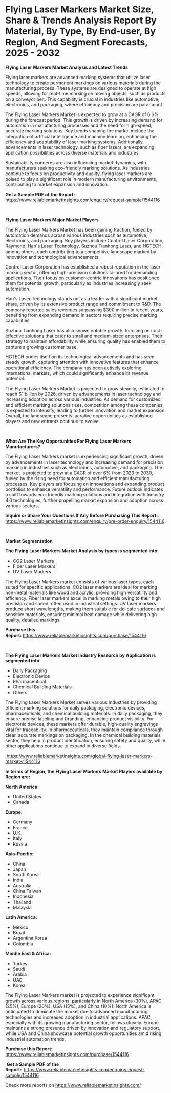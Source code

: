 <p><h1>Flying Laser Markers Market Size, Share & Trends Analysis Report By Material, By Type, By End-user, By Region, And Segment Forecasts, 2025 - 2032</h1></p><p><strong>Flying Laser Markers Market Analysis and Latest Trends</strong></p>
<p><p>Flying laser markers are advanced marking systems that utilize laser technology to create permanent markings on various materials during the manufacturing process. These systems are designed to operate at high speeds, allowing for real-time marking on moving objects, such as products on a conveyor belt. This capability is crucial in industries like automotive, electronics, and packaging, where efficiency and precision are paramount.</p><p>The Flying Laser Markers Market is expected to grow at a CAGR of 6.6% during the forecast period. This growth is driven by increasing demand for automation in manufacturing processes and the need for high-speed, accurate marking solutions. Key trends shaping the market include the integration of artificial intelligence and machine learning, enhancing the efficiency and adaptability of laser marking systems. Additionally, advancements in laser technology, such as fiber lasers, are expanding application possibilities across diverse materials and industries.</p><p>Sustainability concerns are also influencing market dynamics, with manufacturers seeking eco-friendly marking solutions. As industries continue to focus on productivity and quality, flying laser markers are poised to play a significant role in modern manufacturing environments, contributing to market expansion and innovation.</p></p>
<p><strong>Get a Sample PDF of the Report:&nbsp;</strong> <a href="https://www.reliablemarketinsights.com/enquiry/request-sample/1544116?utm_campaign=3167&utm_medium=2&utm_source=Github&utm_content=ia&utm_term=11042025&utm_id=flying-laser-markers">https://www.reliablemarketinsights.com/enquiry/request-sample/1544116</a></p>
<p>&nbsp;</p>
<p><strong>Flying Laser Markers Major Market Players</strong></p>
<p><p>The Flying Laser Markers Market has been gaining traction, fueled by automation demands across various industries such as automotive, electronics, and packaging. Key players include Control Laser Corporation, Raymond, Han's Laser Technology, Suzhou Tianhong Laser, and HGTECH, among others, each contributing to a competitive landscape marked by innovation and technological advancements.</p><p>Control Laser Corporation has established a robust reputation in the laser marking sector, offering high-precision solutions tailored for demanding applications. Their focus on customer-centric innovations has positioned them for potential growth, particularly as industries increasingly seek automation.</p><p>Han's Laser Technology stands out as a leader with a significant market share, driven by its extensive product range and commitment to R&D. The company reported sales revenues surpassing $300 million in recent years, benefiting from expanding demand in sectors requiring precise marking capabilities.</p><p>Suzhou Tianhong Laser has also shown notable growth, focusing on cost-effective solutions that cater to small and medium-sized enterprises. Their strategy to maintain affordability while ensuring quality has enabled them to capture a growing customer base.</p><p>HGTECH prides itself on its technological advancements and has seen steady growth, capturing attention with innovative features that enhance operational efficiency. The company has been actively exploring international markets, which could significantly enhance its revenue potential.</p><p>The Flying Laser Markers Market is projected to grow steadily, estimated to reach $1 billion by 2026, driven by advancements in laser technology and increasing adoption across various industries. As demand for customized and efficient marking solutions rises, competition among these companies is expected to intensify, leading to further innovation and market expansion. Overall, the landscape presents lucrative opportunities as established players and new entrants continue to evolve.</p></p>
<p>&nbsp;</p>
<p><strong>What Are The Key Opportunities For Flying Laser Markers Manufacturers?</strong></p>
<p><p>The Flying Laser Markers market is experiencing significant growth, driven by advancements in laser technology and increasing demand for precision marking in industries such as electronics, automotive, and packaging. The market is projected to grow at a CAGR of over 6% from 2023 to 2030, fueled by the rising need for automation and efficient manufacturing processes. Key players are focusing on innovations and expanding product portfolios to enhance versatility and performance. Future outlook indicates a shift towards eco-friendly marking solutions and integration with Industry 4.0 technologies, further propelling market expansion and adoption across various sectors.</p></p>
<p><strong>Inquire or Share Your Questions If Any Before Purchasing This Report:</strong> <a href="https://www.reliablemarketinsights.com/enquiry/pre-order-enquiry/1544116?utm_campaign=3167&utm_medium=2&utm_source=Github&utm_content=ia&utm_term=11042025&utm_id=flying-laser-markers">https://www.reliablemarketinsights.com/enquiry/pre-order-enquiry/1544116</a></p>
<p>&nbsp;</p>
<p><strong>Market Segmentation</strong></p>
<p><strong>The Flying Laser Markers Market Analysis by types is segmented into:</strong></p>
<p><ul><li>CO2 Laser Markers</li><li>Fiber Laser Markers</li><li>UV Laser Markers</li></ul></p>
<p><p>The Flying Laser Markers market consists of various laser types, each suited for specific applications. CO2 laser markers are ideal for marking non-metal materials like wood and acrylic, providing high versatility and efficiency. Fiber laser markers excel in marking metals owing to their high precision and speed, often used in industrial settings. UV laser markers produce short wavelengths, making them suitable for delicate surfaces and sensitive materials, ensuring minimal heat damage while delivering high-quality, detailed markings.</p></p>
<p><strong>Purchase this Report:&nbsp;</strong><a href="https://www.reliablemarketinsights.com/purchase/1544116?utm_campaign=3167&utm_medium=2&utm_source=Github&utm_content=ia&utm_term=11042025&utm_id=flying-laser-markers">https://www.reliablemarketinsights.com/purchase/1544116</a></p>
<p>&nbsp;</p>
<p><strong>The Flying Laser Markers Market Industry Research by Application is segmented into:</strong></p>
<p><ul><li>Daily Packaging</li><li>Electronic Device</li><li>Pharmaceutical</li><li>Chemical Building Materials</li><li>Others</li></ul></p>
<p><p>The Flying Laser Markers Market serves various industries by providing efficient marking solutions for daily packaging, electronic devices, pharmaceuticals, and chemical building materials. In daily packaging, they ensure precise labeling and branding, enhancing product visibility. For electronic devices, these markers offer durable, high-quality engravings vital for traceability. In pharmaceuticals, they maintain compliance through clear, accurate markings on packaging. In the chemical building materials sector, they help in product identification, ensuring safety and quality, while other applications continue to expand in diverse fields.</p></p>
<p><a href="https://www.reliablemarketinsights.com/global-flying-laser-markers-market-r1544116?utm_campaign=3167&utm_medium=2&utm_source=Github&utm_content=ia&utm_term=11042025&utm_id=flying-laser-markers">&nbsp;https://www.reliablemarketinsights.com/global-flying-laser-markers-market-r1544116</a></p>
<p><strong>In terms of Region, the Flying Laser Markers Market Players available by Region are:</strong></p>
<p>
    <p> <strong> North America: </strong>
        <ul>
            <li>United States</li>
            <li>Canada</li>
        </ul>
        </p> 
    <p> <strong> Europe: </strong>
        <ul>
            <li>Germany</li>
            <li>France</li>
            <li>U.K.</li>
            <li>Italy</li>
            <li>Russia</li>
        </ul>
        </p> 
    <p> <strong> Asia-Pacific: </strong>
        <ul>
            <li>China</li>
            <li>Japan</li>
            <li>South Korea</li>
            <li>India</li>
            <li>Australia</li>
            <li>China Taiwan</li>
            <li>Indonesia</li>
            <li>Thailand</li>
            <li>Malaysia</li>
        </ul>
        </p> 
    <p> <strong> Latin America: </strong>
        <ul>
            <li>Mexico</li>
            <li>Brazil</li>
            <li>Argentina Korea</li>
            <li>Colombia</li>
        </ul>
        </p> 
    <p> <strong> Middle East & Africa: </strong>
        <ul>
            <li>Turkey</li>
            <li>Saudi</li>
            <li>Arabia</li>
            <li>UAE</li>
            <li>Korea</li>
        </ul>
    </p>
    </p>
<p><p>The Flying Laser Markers market is projected to experience significant growth across various regions, particularly in North America (30%), APAC (25%), Europe (20%), USA (15%), and China (10%). North America is anticipated to dominate the market due to advanced manufacturing technologies and increased adoption in industrial applications. APAC, especially with its growing manufacturing sector, follows closely. Europe maintains a strong presence driven by innovation and regulatory support, while USA and China showcase potential growth opportunities amid rising industrial automation trends.</p></p>
<p><strong>Purchase this Report: </strong><a href="https://www.reliablemarketinsights.com/purchase/1544116?utm_campaign=3167&utm_medium=2&utm_source=Github&utm_content=ia&utm_term=11042025&utm_id=flying-laser-markers">https://www.reliablemarketinsights.com/purchase/1544116</a></p>
<p>&nbsp;<strong>Get a Sample PDF of the Report:&nbsp;&nbsp;</strong><a href="https://www.reliablemarketinsights.com/enquiry/request-sample/1544116?utm_campaign=3167&utm_medium=2&utm_source=Github&utm_content=ia&utm_term=11042025&utm_id=flying-laser-markers">https://www.reliablemarketinsights.com/enquiry/request-sample/1544116</a></p>
<p><strong></strong></p>
<p>Check more reports on <a href="https://www.reliablemarketinsights.com/?utm_campaign=3167&utm_medium=2&utm_source=Github&utm_content=ia&utm_term=11042025&utm_id=flying-laser-markers">https://www.reliablemarketinsights.com/</a></p>